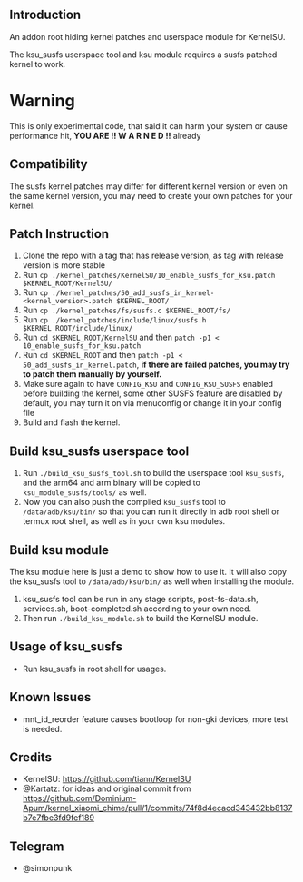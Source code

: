 ## Introduction ##
An addon root hiding kernel patches and userspace module for KernelSU.

The ksu_susfs userspace tool and ksu module requires a susfs patched kernel to work.

# Warning #
This is only experimental code, that said it can harm your system or cause performance hit, **YOU ARE !! W A R N E D !!** already

## Compatibility ##
The susfs kernel patches may differ for different kernel version or even on the same kernel version, you may need to create your own patches for your kernel.

## Patch Instruction ##
1. Clone the repo with a tag that has release version, as tag with release version is more stable
2. Run `cp ./kernel_patches/KernelSU/10_enable_susfs_for_ksu.patch $KERNEL_ROOT/KernelSU/`
3. Run `cp ./kernel_patches/50_add_susfs_in_kernel-<kernel_version>.patch $KERNEL_ROOT/`
4. Run `cp ./kernel_patches/fs/susfs.c $KERNEL_ROOT/fs/`
5. Run `cp ./kernel_patches/include/linux/susfs.h $KERNEL_ROOT/include/linux/`
6. Run `cd $KERNEL_ROOT/KernelSU` and then `patch -p1 < 10_enable_susfs_for_ksu.patch`
7. Run `cd $KERNEL_ROOT` and then `patch -p1 < 50_add_susfs_in_kernel.patch`, **if there are failed patches, you may try to patch them manually by yourself.**
8. Make sure again to have `CONFIG_KSU` and `CONFIG_KSU_SUSFS` enabled before building the kernel, some other SUSFS feature are disabled by default, you may turn it on via menuconfig or change it in your config file
9. Build and flash the kernel.

## Build ksu_susfs userspace tool ##
1. Run `./build_ksu_susfs_tool.sh` to build the userspace tool `ksu_susfs`, and the arm64 and arm binary will be copied to `ksu_module_susfs/tools/` as well.
2. Now you can also push the compiled `ksu_susfs` tool to `/data/adb/ksu/bin/` so that you can run it directly in adb root shell or termux root shell, as well as in your own ksu modules.

## Build ksu module ##
The ksu module here is just a demo to show how to use it.
It will also copy the ksu_susfs tool to `/data/adb/ksu/bin/` as well when installing the module.

1. ksu_susfs tool can be run in any stage scripts, post-fs-data.sh, services.sh, boot-completed.sh according to your own need.
2. Then run `./build_ksu_module.sh` to build the KernelSU module.

## Usage of ksu_susfs ##
- Run ksu_susfs in root shell for usages.

## Known Issues ##
- mnt_id_reorder feature causes bootloop for non-gki devices, more test is needed.

## Credits ##
- KernelSU: https://github.com/tiann/KernelSU
- @Kartatz: for ideas and original commit from https://github.com/Dominium-Apum/kernel_xiaomi_chime/pull/1/commits/74f8d4ecacd343432bb8137b7e7fbe3fd9fef189

## Telegram ##
- @simonpunk
